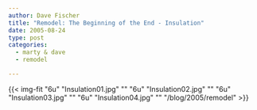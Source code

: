 ```yaml
---
author: Dave Fischer
title: "Remodel: The Beginning of the End - Insulation"
date: 2005-08-24
type: post
categories:
  - marty & dave
  - remodel

---
```


<!--more-->

{{< img-fit
    "6u" "Insulation01.jpg" ""
    "6u" "Insulation02.jpg" ""
    "6u" "Insulation03.jpg" ""
    "6u" "Insulation04.jpg" ""
    "/blog/2005/remodel" >}}


